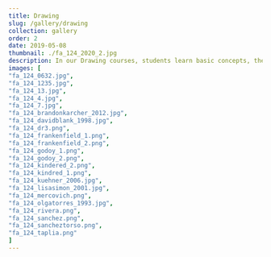 ```yaml
---
title: Drawing
slug: /gallery/drawing
collection: gallery
order: 2
date: 2019-05-08
thumbnail: ./fa_124_2020_2.jpg
description: In our Drawing courses, students learn basic concepts, theories, media and techniques of drawing explored through still life, landscape, the figure, portraiture, and perspective studies. Emphasis is placed on development of observational drawing skills, composition, and an understanding of drawing as a primary form of visual communication and personal expression.
images: [
"fa_124_0632.jpg",
"fa_124_1235.jpg",
"fa_124_13.jpg",
"fa_124_4.jpg",
"fa_124_7.jpg",
"fa_124_brandonkarcher_2012.jpg",
"fa_124_davidblank_1998.jpg",
"fa_124_dr3.png",
"fa_124_frankenfield_1.png",
"fa_124_frankenfield_2.png",
"fa_124_godoy_1.png",
"fa_124_godoy_2.png",
"fa_124_kindered_2.png",
"fa_124_kindred_1.png",
"fa_124_kuehner_2006.jpg",
"fa_124_lisasimon_2001.jpg",
"fa_124_mercovich.png",
"fa_124_olgatorres_1993.jpg",
"fa_124_rivera.png",
"fa_124_sanchez.png",
"fa_124_sancheztorso.png",
"fa_124_taplia.png"
]
---
```

